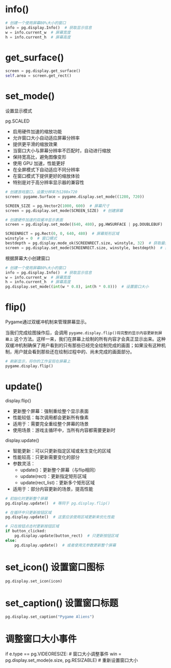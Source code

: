 # info()
```python
# 创建一个使用屏幕80%大小的窗口
info = pg.display.Info()  # 获取显示信息
w = info.current_w  # 屏幕宽度
h = info.current_h  # 屏幕高度
```

# get_surface()
```python
screen = pg.display.get_surface()
self.area = screen.get_rect()
```

# set_mode()
设置显示模式

pg.SCALED

* 启用硬件加速的缩放功能
* 允许窗口大小自动适应屏幕分辨率
* 提供更平滑的缩放效果
* 当窗口大小与屏幕分辨率不匹配时，自动进行缩放
* 保持宽高比，避免图像变形
* 使用 GPU 加速，性能更好
* 在全屏模式下自动适应不同分辨率
* 在窗口模式下提供更好的缩放体验
* 特别是对于高分辨率显示器的兼容性

```python
# 创建游戏窗口，设置分辨率为1280x720
screen: pygame.Surface = pygame.display.set_mode((1280, 720))

SCREEN_SIZE = pg.Vector2(1000, 600)  # 屏幕尺寸
screen = pg.display.set_mode(SCREEN_SIZE)  # 创建屏幕

# 创建硬件加速的双缓冲显示表面
screen = pg.display.set_mode((640, 480), pg.HWSURFACE | pg.DOUBLEBUF)
```

```python
SCREENRECT = pg.Rect(0, 0, 640, 480)  # 屏幕矩形区域
winstyle = 0  # 窗口模式
bestdepth = pg.display.mode_ok(SCREENRECT.size, winstyle, 32)  # 获取最佳颜色深度
screen = pg.display.set_mode(SCREENRECT.size, winstyle, bestdepth)  # 创建显示窗口
```

根据屏幕大小创建窗口

```python
# 创建一个使用屏幕80%大小的窗口
info = pg.display.Info()  # 获取显示信息
w = info.current_w  # 屏幕宽度
h = info.current_h  # 屏幕高度
pg.display.set_mode((int(w * 0.8), int(h * 0.8)))  # 设置窗口大小
```

# flip()

Pygame通过双缓冲机制来管理屏幕显示。

当我们完成绘图操作后，会调用 `pygame.display.flip()将完整的显示内容更新到屏幕上` 这个方法。这样一来，我们在屏幕上绘制的所有内容才会真正显示出来。这种双缓冲机制确保了用户看到的只有那些已经完全绘制完成的画面；如果没有这种机制，用户就会看到那些还在绘制过程中的、尚未完成的画面部分。

```python
# 刷新显示，将你的工作呈现在屏幕上
pygame.display.flip()
```

# update()
display.flip()
* 更新整个屏幕：强制重绘整个显示表面
* 性能较低：每次调用都会更新所有像素
* 适用于：需要完全重绘整个屏幕的场景
* 使用场景：游戏主循环中，当所有内容都需要更新时

display.update()
* 智能更新：可以只更新指定区域或发生变化的区域
* 性能较高：只更新需要变化的部分
* 参数灵活：
    * update()：更新整个屏幕（与flip相同）
    * update(rect)：更新指定矩形区域
    * update(rect_list)：更新多个矩形区域
* 适用于：部分内容更新的场景，提高性能

```python
# 初始化时更新整个屏幕
pg.display.update()  # 等同于 pg.display.flip()

# 在循环中只更新按钮区域
pg.display.update()  # 这里应该使用区域更新来优化性能

# 只在按钮点击时更新按钮区域
if button_clicked:
    pg.display.update(button_rect)  # 只更新按钮区域
else:
    pg.display.update()  # 或者使用无参数更新整个屏幕
```

# set_icon() 设置窗口图标
```python
pg.display.set_icon(icon)
```

# set_caption() 设置窗口标题
```python
pg.display.set_caption("Pygame Aliens")
```

# 调整窗口大小事件
if e.type == pg.VIDEORESIZE:  # 窗口大小调整事件
    win = pg.display.set_mode(e.size, pg.RESIZABLE)  # 重新设置窗口大小

